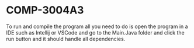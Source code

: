 # COMP-3004A3

To run and compile the program all you need to do is open the program in a IDE such as Intellij or VSCode and go to the Main.Java folder and click the run button and it should handle all dependencies. 
